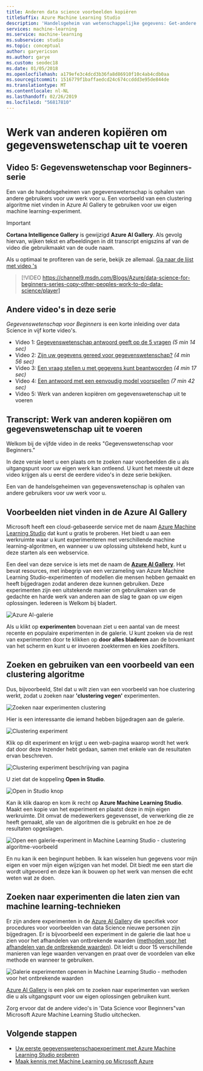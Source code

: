 ```yaml
---
title: Anderen data science voorbeelden kopiëren
titleSuffix: Azure Machine Learning Studio
description: 'Handelsgeheim van wetenschappelijke gegevens: Get-andere gebruikers voor uw werk voor u. Machine learning-voorbeelden uit de Azure AI Gallery ophalen.'
services: machine-learning
ms.service: machine-learning
ms.subservice: studio
ms.topic: conceptual
author: garyericson
ms.author: garye
ms.custom: seodec18
ms.date: 01/05/2018
ms.openlocfilehash: a179efe3c4dcd3b36fa8d86910f10c4ab4cdb0aa
ms.sourcegitcommit: 1516779f1baffaedcd24c674ccddd3e95de844de
ms.translationtype: MT
ms.contentlocale: nl-NL
ms.lasthandoff: 02/26/2019
ms.locfileid: "56817810"
---
```

# <a name="copy-other-peoples-work-to-do-data-science"></a>Werk van anderen kopiëren om gegevenswetenschap uit te voeren
## <a name="video-5-data-science-for-beginners-series"></a>Video 5: Gegevenswetenschap voor Beginners-serie
Een van de handelsgeheimen van gegevenswetenschap is ophalen van andere gebruikers voor uw werk voor u. Een voorbeeld van een clustering algoritme niet vinden in Azure AI Gallery te gebruiken voor uw eigen machine learning-experiment.

> [!IMPORTANT]
> **Cortana Intelligence Gallery** is gewijzigd **Azure AI Gallery**. Als gevolg hiervan, wijken tekst en afbeeldingen in dit transcript enigszins af van de video die gebruikmaakt van de oude naam.
>

Als u optimaal te profiteren van de serie, bekijk ze allemaal. [Ga naar de lijst met video 's](#other-videos-in-this-series)
<br>

> [!VIDEO https://channel9.msdn.com/Blogs/Azure/data-science-for-beginners-series-copy-other-peoples-work-to-do-data-science/player]
>
>

## <a name="other-videos-in-this-series"></a>Andere video's in deze serie
*Gegevenswetenschap voor Beginners* is een korte inleiding over data Science in vijf korte video's.

* Video 1: [Gegevenswetenschap antwoord geeft op de 5 vragen](data-science-for-beginners-the-5-questions-data-science-answers.md) *(5 min 14 sec)*
* Video 2: [Zijn uw gegevens gereed voor gegevenswetenschap?](data-science-for-beginners-is-your-data-ready-for-data-science.md) *(4 min 56 sec)*
* Video 3: [Een vraag stellen u met gegevens kunt beantwoorden](data-science-for-beginners-ask-a-question-you-can-answer-with-data.md) *(4 min 17 sec)*
* Video 4: [Een antwoord met een eenvoudig model voorspellen](data-science-for-beginners-predict-an-answer-with-a-simple-model.md) *(7 min 42 sec)*
* Video 5: Werk van anderen kopiëren om gegevenswetenschap uit te voeren

## <a name="transcript-copy-other-peoples-work-to-do-data-science"></a>Transcript: Werk van anderen kopiëren om gegevenswetenschap uit te voeren
Welkom bij de vijfde video in de reeks "Gegevenswetenschap voor Beginners."

In deze versie leert u een plaats om te zoeken naar voorbeelden die u als uitgangspunt voor uw eigen werk kan ontleend. U kunt het meeste uit deze video krijgen als u eerst de eerdere video's in deze serie bekijken.

Een van de handelsgeheimen van gegevenswetenschap is ophalen van andere gebruikers voor uw werk voor u.

## <a name="find-examples-in-the-azure-ai-gallery"></a>Voorbeelden niet vinden in de Azure AI Gallery

Microsoft heeft een cloud-gebaseerde service met de naam [Azure Machine Learning Studio](https://azure.microsoft.com/services/machine-learning-studio/) dat kunt u gratis te proberen. Het biedt u aan een werkruimte waar u kunt experimenteren met verschillende machine learning-algoritmen, en wanneer u uw oplossing uitstekend hebt, kunt u deze starten als een webservice.

Een deel van deze service is iets met de naam de  **[Azure AI Gallery](https://gallery.azure.ai/)**. Het bevat resources, met inbegrip van een verzameling van Azure Machine Learning Studio-experimenten of modellen die mensen hebben gemaakt en heeft bijgedragen zodat anderen deze kunnen gebruiken. Deze experimenten zijn een uitstekende manier om gebruikmaken van de gedachte en harde werk van anderen aan de slag te gaan op uw eigen oplossingen. Iedereen is Welkom bij bladert.

![Azure AI-galerie](./media/data-science-for-beginners-copy-other-peoples-work-to-do-data-science/azure-ai-gallery.png)

Als u klikt op **experimenten** bovenaan ziet u een aantal van de meest recente en populaire experimenten in de galerie. U kunt zoeken via de rest van experimenten door te klikken op **door alles bladeren** aan de bovenkant van het scherm en kunt u er invoeren zoektermen en kies zoekfilters.

## <a name="find-and-use-a-clustering-algorithm-example"></a>Zoeken en gebruiken van een voorbeeld van een clustering algoritme
Dus, bijvoorbeeld, Stel dat u wilt zien van een voorbeeld van hoe clustering werkt, zodat u zoeken naar **'clustering vegen'** experimenten.

![Zoeken naar experimenten clustering](./media/data-science-for-beginners-copy-other-peoples-work-to-do-data-science/search-for-clustering-experiments.png)

Hier is een interessante die iemand hebben bijgedragen aan de galerie.

![Clustering experiment](./media/data-science-for-beginners-copy-other-peoples-work-to-do-data-science/clustering-experiment.png)

Klik op dit experiment en krijgt u een web-pagina waarop wordt het werk dat door deze Inzender hebt gedaan, samen met enkele van de resultaten ervan beschreven.

![Clustering experiment beschrijving van pagina](./media/data-science-for-beginners-copy-other-peoples-work-to-do-data-science/clustering-experiment-description-page.png)

U ziet dat de koppeling **Open in Studio**.

![Open in Studio knop](./media/data-science-for-beginners-copy-other-peoples-work-to-do-data-science/open-in-studio.png)

Kan ik klik daarop en kom ik recht op **Azure Machine Learning Studio**. Maakt een kopie van het experiment en plaatst deze in mijn eigen werkruimte. Dit omvat de medewerkers gegevensset, de verwerking die ze heeft gemaakt, alle van de algoritmen die is gebruikt en hoe ze de resultaten opgeslagen.

![Open een galerie-experiment in Machine Learning Studio - clustering algoritme-voorbeeld](./media/data-science-for-beginners-copy-other-peoples-work-to-do-data-science/cluster-experiment-open-in-studio.png)

En nu kan ik een beginpunt hebben. Ik kan wisselen hun gegevens voor mijn eigen en voer mijn eigen wijzigen van het model. Dit biedt me een start die wordt uitgevoerd en deze kan ik bouwen op het werk van mensen die echt weten wat ze doen.

## <a name="find-experiments-that-demonstrate-machine-learning-techniques"></a>Zoeken naar experimenten die laten zien van machine learning-technieken
Er zijn andere experimenten in de [Azure AI Gallery](https://gallery.azure.ai) die specifiek voor procedures voor voorbeelden van data Science nieuwe personen zijn bijgedragen. Er is bijvoorbeeld een experiment in de galerie die laat hoe u zien voor het afhandelen van ontbrekende waarden ([methoden voor het afhandelen van de ontbrekende waarden](https://gallery.azure.ai/Experiment/Methods-for-handling-missing-values-1)). Dit leidt u door 15 verschillende manieren van lege waarden vervangen en praat over de voordelen van elke methode en wanneer te gebruiken.

![Galerie experimenten openen in Machine Learning Studio - methoden voor het ontbrekende waarden](./media/data-science-for-beginners-copy-other-peoples-work-to-do-data-science/experiment-methods-for-handling-missing-values.png)

[Azure AI Gallery](https://gallery.azure.ai) is een plek om te zoeken naar experimenten van werken die u als uitgangspunt voor uw eigen oplossingen gebruiken kunt.

Zorg ervoor dat de andere video's in 'Data Science voor Beginners"van Microsoft Azure Machine Learning Studio uitchecken.

## <a name="next-steps"></a>Volgende stappen
* [Uw eerste gegevenswetenschapexperiment met Azure Machine Learning Studio proberen](create-experiment.md)
* [Maak kennis met Machine Learning op Microsoft Azure](/azure/machine-learning/preview/overview-what-is-azure-ml)
